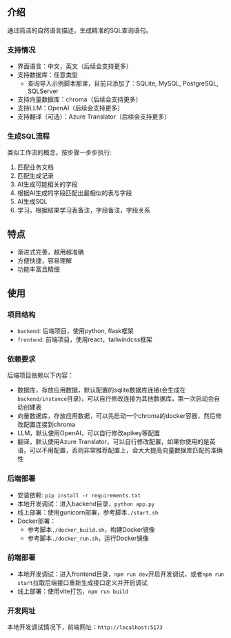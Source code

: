 ## 介绍
通过简洁的自然语言描述，生成精准的SQL查询语句。

### 支持情况
- 界面语言：中文，英文（后续会支持更多）
- 支持数据库：任意类型
   - 查询导入示例脚本那里，目前只添加了：SQLite, MySQL, PostgreSQL, SQLServer
- 支持向量数据库：chroma（后续会支持更多）
- 支持LLM：OpenAI（后续会支持更多）
- 支持翻译（可选）：Azure Translator（后续会支持更多）

### 生成SQL流程
类似工作流的概念，按步骤一步步执行:

1. 匹配业务文档
2. 匹配生成记录
3. AI生成可能相关的字段
4. 根据AI生成的字段匹配出最相似的表与字段
5. AI生成SQL
6. 学习，根据结果学习表备注，字段备注，字段关系

## 特点
- 渐进式完善，越用越准确
- 方便快捷，容易理解
- 功能丰富且精细

## 使用
### 项目结构
- `backend`: 后端项目，使用python, flask框架
- `frontend`: 前端项目，使用react，tailwindcss框架

### 依赖要求
后端项目依赖以下内容：

- 数据库，存放应用数据，默认配置的sqlite数据库连接(会生成在`backend/instance`目录)，可以自行修改连接为其他数据库，第一次启动会自动创建表
- 向量数据库，存放应用数据，可以先启动一个chroma的docker容器，然后修改配置连接到chroma
- LLM，默认使用OpenAI，可以自行修改apikey等配置
- 翻译，默认使用Azure Translator，可以自行修改配置，如果你使用的是英语，可以不用配置，否则非常推荐配置上，会大大提高向量数据库匹配的准确性

### 后端部署
- 安装依赖: `pip install -r requirements.txt`
- 本地开发调试：进入backend目录，`python app.py`
- 线上部署：使用gunicorn部署，参考脚本`./start.sh`
- Docker部署：
   - 参考脚本`./docker_build.sh`，构建Docker镜像
   - 参考脚本`./docker_run.sh`，运行Docker镜像

### 前端部署
- 本地开发调试：进入frontend目录，`npm run dev`开启开发调试，或者`npm run start`拉取后端接口重新生成接口定义并开启调试
- 线上部署：使用vite打包，`npm run build`

### 开发网址
本地开发调试情况下，前端网址：`http://localhost:5173`